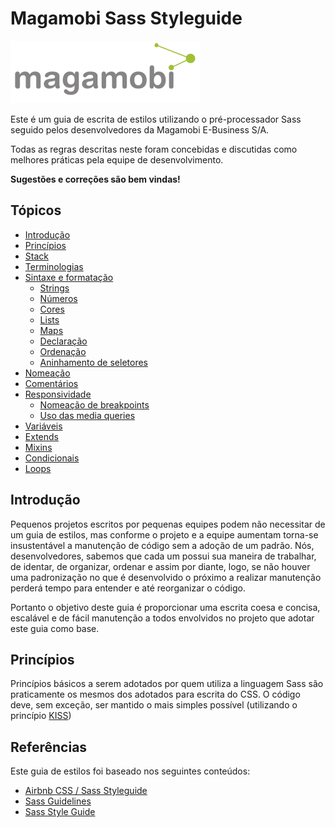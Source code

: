 # Magamobi Sass Styleguide
![Magamobi](assets/img/logo.png)

Este é um guia de escrita de estilos utilizando o pré-processador Sass seguido pelos desenvolvedores da Magamobi E-Business S/A.

Todas as regras descritas neste foram concebidas e discutidas como melhores práticas pela equipe de desenvolvimento.

**Sugestões e correções são bem vindas!**

## Tópicos

- [Introdução](#introdu%C3%A7%C3%A3o)
- [Princípios](#princ%C3%ADpios)
- [Stack]()
- [Terminologias]()
- [Sintaxe e formatação]()
  - [Strings]()
  - [Números]()
  - [Cores]()
  - [Lists]()
  - [Maps]()
  - [Declaração]()
  - [Ordenação]()
  - [Aninhamento de seletores]()
- [Nomeação]()
- [Comentários]()
- [Responsividade]()
  - [Nomeação de breakpoints]()
  - [Uso das media queries]()
- [Variáveis]()
- [Extends]()
- [Mixins]()
- [Condicionais]()
- [Loops]()

## Introdução

Pequenos projetos escritos por pequenas equipes podem não necessitar de um guia de estilos, mas conforme o projeto e a equipe aumentam torna-se insustentável a manutenção de código sem a adoção de um padrão. Nós, desenvolvedores, sabemos que cada um possui sua maneira de trabalhar, de identar, de organizar, ordenar e assim por diante, logo, se não houver uma padronização no que é desenvolvido o próximo a realizar manutenção perderá tempo para entender e até reorganizar o código.

Portanto o objetivo deste guia é proporcionar uma escrita coesa e concisa, escalável e de fácil manutenção a todos envolvidos no projeto que adotar este guia como base.

## Princípios

Princípios básicos a serem adotados por quem utiliza a linguagem Sass são praticamente os mesmos dos adotados para escrita do CSS. O código deve, sem exceção, ser mantido o mais simples possível (utilizando o princípio [KISS](https://pt.wikipedia.org/wiki/Keep_It_Simple))


## Referências

Este guia de estilos foi baseado nos seguintes conteúdos:
- [Airbnb CSS / Sass Styleguide](https://github.com/airbnb/css)
- [Sass Guidelines](http://sass-guidelin.es/)
- [Sass Style Guide](https://css-tricks.com/sass-style-guide/)